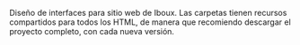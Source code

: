 Diseño de interfaces para sitio web de Iboux. 
Las carpetas tienen recursos compartidos para todos los HTML, de manera que recomiendo descargar el proyecto completo, con cada nueva versión. 
